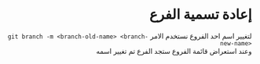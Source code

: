 # <div dir=rtl>إعادة تسمية الفرع</div>


<div  dir=rtl>
	لتغيير اسم احد الفروع نستخدم الامر <code dir=ltr>git branch -m &ltbranch-old-name&gt &ltbranch-new-name&gt</code>
</div>

<div  dir=rtl>
وعند استعراض قائمة الفروع ستجد الفرع تم تغيير اسمه
</div>